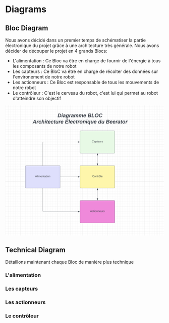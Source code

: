 # Diagrams



## Bloc Diagram


Nous avons décidé dans un premier temps de schématiser la partie électronique du projet grâce à une architecture très générale. Nous avons décider de découper le projet en 4 grands Blocs:

- L'alimentation : Ce Bloc va être en charge de fournir de l'énergie à tous les composants de notre robot
- Les capteurs : Ce BloC va être en charge de récolter des données sur l'environement de notre robot
- Les actionneurs : Ce Bloc est responsable de tous les mouvements de notre robot
- Le contrôleur : C'est le cerveau du robot, c'est lui qui permet au robot d'atteindre son objectif 


![](BLOC_Diagram.png)

## Technical Diagram

Détaillons maintenant chaque Bloc de manière plus technique

### L'alimentation

### Les capteurs

### Les actionneurs

### Le contrôleur
